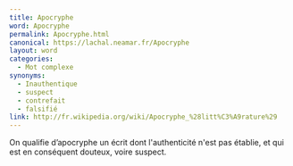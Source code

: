 ```yaml
---
title: Apocryphe
word: Apocryphe
permalink: Apocryphe.html
canonical: https://lachal.neamar.fr/Apocryphe
layout: word
categories:
  - Mot complexe
synonyms:
  - Inauthentique
  - suspect
  - contrefait
  - falsifié
link: http://fr.wikipedia.org/wiki/Apocryphe_%28litt%C3%A9rature%29
---
```


On qualifie d’apocryphe un écrit dont l'authenticité n'est pas établie, et qui est en conséquent douteux, voire suspect.

